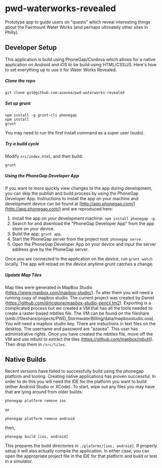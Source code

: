 pwd-waterworks-revealed
=======================

Prototype app to guide users on "quests" which reveal interesting things about the Fairmount Water Works (and perhaps ultimately other sites in Philly).

## Developer Setup

This application is build using PhoneGap/Cordova which allows for a native application on Android and iOS to be build using HTML/CSS/JS. Here's how to set everything up to use it for Water Works Revealed.

##### Clone the repo
```shell
git clone git@github.com:azavea/pwd-waterworks-revealed
```

##### Set up grunt
```shell
npm install -g grunt-cli phonegap
npm install
grunt
```
You may need to run the first install command as a super user (sudo).

##### Try a build cycle
Modify `src/index.html`, and then build:
```shell
grunt
```
##### Using the PhoneGap Developer App

If you want to more quickly view changes to the app during development, you can skip the publish and build process by using the PhoneGap Developer App. Instructions to install the app on your machine and development device can be found at [http://app.phonegap.com/](http://app.phonegap.com/) and are reproduced here:

1. Install the app on your development machine: `npm install phonegap -g`.
2. Search for and download the "PhoneGap Developer App" from the app store on your device.
3. Build the app: `grunt app`.
4. Start the PhoneGap server from the project root: `phonegap serve`.
5. Open the PhoneGap Developer App on your device and input the server address give by the PhoneGap server.

Once you are connected to the application on the device, run `grunt watch` locally. The app will reload on the device anytime grunt catches a change.

##### Update Map Tiles

Map tiles were generated in MapBox Studio (https://www.mapbox.com/mapbox-studio/).
To alter them you will need a running copy of mapbox studio. The current project was created by Daniel (https://github.com/dmcglone/mapbox-studio-pencil.tm2).
Exporting is a complicated process but we created a VM that has all the tools needed to create a raster-based mbtiles file. The VM can be found on the fileshare (smb://fileshare/projects/PWD_StormwaterBilling/data/mapboxstudio.ova). You will need a mapbox studio key. There are instuctions in text files on the desktop. The username and password are "azavea". This user has administrative rights.
Once you have created the mbtiles file, move off the VM and use mbutil to extract the tiles (https://github.com/mapbox/mbutil). Then drop them in ```/src/tiles```.

## Native Builds

Recent versions have failed to successfully build using the phonegap platform
and tooling. Creating native applications has proven successful. In order to do
this you will need the IDE for the platform you want to build (either Android
Studio or XCode). To start, wipe out any files you may have that are lying
around from older builds:

```phonegap platform remove ios```

or

```phonegap platform remove android```

then,

```phonegap build [ios, android]```

This prepares the build directories in `./plaforms/[ios, android]`. If properly
setup it will also actually compile the application. In either case, you can
open the appropriate project file in the IDE for that platform and build or test
in a simulator.
